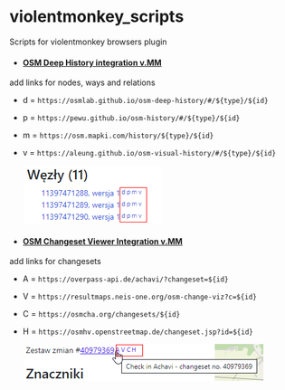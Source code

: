 # violentmonkey_scripts
Scripts for violentmonkey browsers plugin
* #### [OSM Deep History integration v.MM](scripts/OSM_Deep_History_integration_v.MM)
add links for nodes, ways and relations
* d = `https://osmlab.github.io/osm-deep-history/#/${type}/${id}`
* p = `https://pewu.github.io/osm-history/#/${type}/${id}`
* m = `https://osm.mapki.com/history/${type}/${id}`
* v = `https://aleung.github.io/osm-visual-history/#/${type}/${id}`

     ![screenshot](scripts/OSM_Deep_History_integration_v.MM.png)

* #### [OSM Changeset Viewer Integration v.MM](scripts/OSM_Changeset_Viewer_Integration_v.MM)
add links for changesets
* A = `https://overpass-api.de/achavi/?changeset=${id}`
* V = `https://resultmaps.neis-one.org/osm-change-viz?c=${id}`
* C = `https://osmcha.org/changesets/${id}`
* H = `https://osmhv.openstreetmap.de/changeset.jsp?id=${id}`

     ![screenshot](scripts/OSM_Changeset_Viewer_Integration_v.MM.png)
